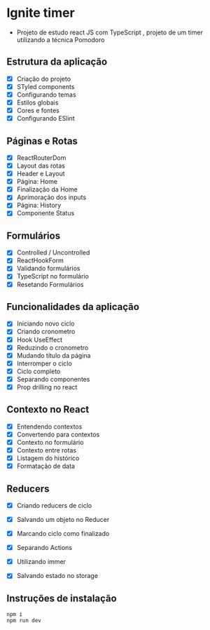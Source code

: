 # Ignite timer 
- Projeto de estudo react JS com TypeScript , projeto de um timer utilizando a técnica Pomodoro 
## Estrutura da aplicação 
- [X] Criação do projeto 
- [X] STyled components 
- [X] Configurando temas 
- [X] Estilos globais
- [X] Cores e fontes
- [X] Configurando ESlint 
## Páginas e Rotas
- [X] ReactRouterDom 
- [X] Layout das rotas
- [X] Header e Layout
- [X] Página: Home 
- [X] Finalização da Home
- [X] Aprimoração dos inputs
- [X] Página: History
- [X] Componente Status
## Formulários 
- [X] Controlled / Uncontrolled
- [X] ReactHookForm
- [X] Validando formulários 
- [X] TypeScript no formulário 
- [X] Resetando Formulários  
## Funcionalidades da aplicação
- [X] Iniciando novo ciclo 
- [X] Criando cronometro 
- [X] Hook UseEffect 
- [X] Reduzindo o cronometro 
- [X] Mudando título da página 
- [X] Interromper o ciclo 
- [X] Ciclo completo
- [X] Separando componentes 
- [X] Prop drilling no react 
## Contexto no React 
- [X] Entendendo contextos
- [X] Convertendo para contextos 
- [X] Contexto no formulário
- [X] Contexto entre rotas
- [X] Listagem do histórico
- [X] Formatação de data 
## Reducers 
- [X] Criando reducers de ciclo 
- [X] Salvando um objeto no Reducer
- [X] Marcando ciclo como finalizado 
- [X] Separando Actions 
- [X] Utilizando immer 
- [X] Salvando estado no storage 
   

## Instruções de instalação
``` 
npm i 
npm run dev
```
